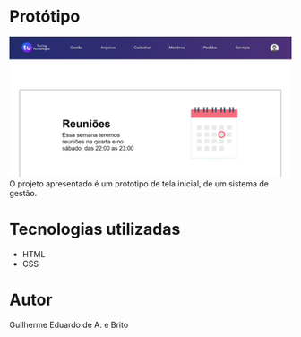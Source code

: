 # Protótipo
![Alt text](screanshots/paginainicial.jpg?raw=true "Página Inicial")
O projeto apresentado é um prototipo de tela inicial, de 
um sistema de gestão.

# Tecnologias utilizadas
- HTML
- CSS

# Autor
Guilherme Eduardo de A. e Brito
